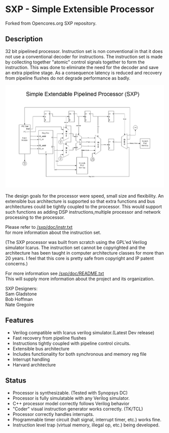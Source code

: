 # SXP - Simple Extensible Processor

Forked from Opencores.org SXP repository.

## Description

32 bit pipelined processor. 
Instruction set is non conventional in that it does not use a conventional decoder for instructions. The instruction set is made by collecting together "atomic" control signals together to form the instruction. This was done to eliminate the need for the decoder and save an extra pipeline stage. As a consequence latency is reduced and recovery from pipeline flushes do not degrade performance as badly. 

![SXP Block Diagram](doc/sxp_block.gif)  

The design goals for the processor were speed, small size and flexibility. 
An extensible bus architecture is supported so that extra functions and bus architectures could be tightly coupled to the processor. This would support such functions as adding DSP instructions,multiple processor and network processing to the processor. 

Please refer to [/sxp/doc/instr.txt](doc/instr.txt)  
for more information about the instruction set. 

(The SXP processor was built from scratch using the GPL'ed Verilog simulator Icarus. The instruction set cannot be copyrighted and the architecture has been taught in computer architecture classes for more than 20 years. I feel that this core is pretty safe from copyright and IP patent concerns.) 

For more information see [/sxp/doc/README.txt](doc/README.txt)   
This will supply more information about the project and its 
organization. 

SXP Designers:  
Sam Gladstone  
Bob Hoffman  
Nate Gregoire  

## Features

- Verilog compatible with Icarus verilog simulator.(Latest Dev release) 
- Fast recovery from pipeline flushes 
- Instructions tightly coupled with pipeline control circuits. 
- Extensible bus architecture 
- Includes functionality for both synchronous and memory reg file 
- Interrupt handling 
- Harvard architecture

## Status

- Processor is synthesizable. (Tested with Synopsys DC) 
- Processor is fully simulatable with any Verilog simulator. 
- C++ processor model correctly follows Verilog behavior 
- "Coder" visual instruction generator works correctly. (TK/TCL) 
- Processor correctly handles interrupts. 
- Programmable timer circuit (halt signal, interrupt timer, etc.) works fine. 
- Instruction level trap (virtual memory, illegal op, etc.) being developed.

